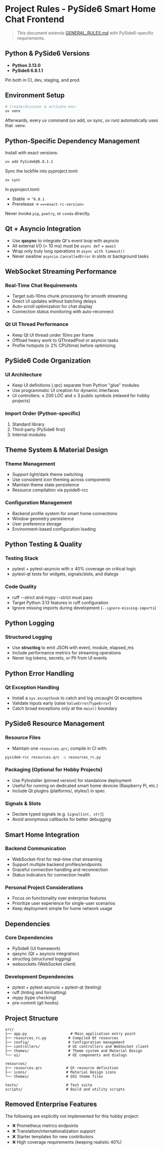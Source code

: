 # Project Rules - PySide6 Smart Home Chat Frontend

> This document extends [GENERAL_RULES.md](./GENERAL_RULES.md) with PySide6-specific requirements.

## Python & PySide6 Versions

- **Python 3.13.0**
- **PySide6 6.8.1.1**

Pin both in CI, dev, staging, and prod.

## Environment Setup

```bash
# Create/discover & activate env:
uv venv
```

Afterwards, every uv command (uv add, uv sync, uv run) automatically uses that .venv.

## Python-Specific Dependency Management

Install with exact versions:

```bash
uv add PySide6@6.8.1.1
```

Sync the lockfile into pyproject.toml:

```bash
uv sync
```

In pyproject.toml:
- Stable → `^6.8.1`
- Prerelease → `==<exact-rc-version>`

Never invoke `pip`, `poetry`, or `conda` directly.

## Qt + Asyncio Integration

- Use **qasync** to integrate Qt's event loop with asyncio
- All external I/O (> 10 ms) must be `async def` + `await`
- Wrap only truly long operations in `async with timeout()`
- Never swallow `asyncio.CancelledError` in slots or background tasks

## WebSocket Streaming Performance

### Real-Time Chat Requirements
- Target sub-10ms chunk processing for smooth streaming
- Direct UI updates without batching delays
- Auto-scroll optimization for chat display
- Connection status monitoring with auto-reconnect

### Qt UI Thread Performance
- Keep Qt UI thread under 10ms per frame
- Offload heavy work to QThreadPool or asyncio tasks
- Profile hotspots (≥ 2% CPU/time) before optimizing

## PySide6 Code Organization

### UI Architecture
- Keep UI definitions (.qrc) separate from Python "glue" modules
- Use programmatic UI creation for dynamic interfaces
- UI controllers: ≤ 200 LOC and ≤ 3 public symbols (relaxed for hobby projects)

### Import Order (Python-specific)
1. Standard library
2. Third-party (PySide6 first)
3. Internal modules

## Theme System & Material Design

### Theme Management
- Support light/dark theme switching
- Use consistent icon theming across components
- Maintain theme state persistence
- Resource compilation via pyside6-rcc

### Configuration Management
- Backend profile system for smart home connections
- Window geometry persistence
- User preference storage
- Environment-based configuration loading

## Python Testing & Quality

### Testing Stack
- pytest + pytest-asyncio with ≥ 40% coverage on critical logic
- pytest-qt tests for widgets, signals/slots, and dialogs

### Code Quality
- ruff --strict and mypy --strict must pass
- Target Python 3.13 features in ruff configuration
- Ignore missing imports during development (`--ignore-missing-imports`)

## Python Logging

### Structured Logging
- Use **structlog** to emit JSON with event, module, elapsed_ms
- Include performance metrics for streaming operations
- Never log tokens, secrets, or PII from UI events

## Python Error Handling

### Qt Exception Handling
- Install a `sys.excepthook` to catch and log uncaught Qt exceptions
- Validate inputs early (raise `ValueError`/`TypeError`)
- Catch broad exceptions only at the `main()` boundary

## PySide6 Resource Management

### Resource Files
- Maintain one `resources.qrc`; compile in CI with:

```bash
pyside6-rcc resources.qrc -o resources_rc.py
```

### Packaging (Optional for Hobby Projects)
- Use PyInstaller (pinned version) for standalone deployment
- Useful for running on dedicated smart home devices (Raspberry Pi, etc.)
- Include Qt plugins (platforms/, styles/) in spec

### Signals & Slots
- Declare typed signals (e.g. `Signal[int, str]`)
- Avoid anonymous callbacks for better debugging

## Smart Home Integration

### Backend Communication
- WebSocket-first for real-time chat streaming
- Support multiple backend profiles/endpoints
- Graceful connection handling and reconnection
- Status indicators for connection health

### Personal Project Considerations
- Focus on functionality over enterprise features
- Prioritize user experience for single-user scenarios
- Keep deployment simple for home network usage

## Dependencies

### Core Dependencies
- PySide6 (UI framework)
- qasync (Qt + asyncio integration)
- structlog (structured logging)
- websockets (WebSocket client)

### Development Dependencies
- pytest + pytest-asyncio + pytest-qt (testing)
- ruff (linting and formatting)
- mypy (type checking)
- pre-commit (git hooks)

## Project Structure

```
src/
├── app.py                    # Main application entry point
├── resources_rc.py          # Compiled Qt resources
├── config/                  # Configuration management
├── controllers/             # UI controllers and WebSocket client
├── themes/                  # Theme system and Material Design
└── ui/                      # UI components and dialogs

resources/
├── resources.qrc           # Qt resource definition
├── icons/                  # Material Design icons
└── themes/                 # QSS theme files

tests/                      # Test suite
scripts/                    # Build and utility scripts
```

## Removed Enterprise Features

The following are explicitly not implemented for this hobby project:
- ❌ Prometheus metrics endpoints
- ❌ Translation/internationalization support
- ❌ Starter templates for new contributors
- ❌ High coverage requirements (keeping realistic 40%)
